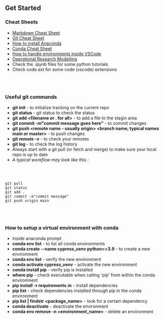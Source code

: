## Get Started
### Cheat Sheets
* [Markdown Cheat Sheet](https://www.markdownguide.org/cheat-sheet/)
* [Git Cheat Sheet](chrome-extension://efaidnbmnnnibpcajpcglclefindmkaj/https://education.github.com/git-cheat-sheet-education.pdf)
* [How to install Anaconda](https://docs.anaconda.com/anaconda/install/windows/)
* [Conda Cheat Sheet](https://docs.conda.io/projects/conda/en/latest/user-guide/tasks/manage-environments.html)
* [How to handle environments inside VSCode](https://code.visualstudio.com/docs/python/environments)
* [Operational Research Modelling](https://www.youtube.com/watch?v=drQM-lw4P2M&list=PLRihodfxzBsWFjXJXGYX_bqXeTGmMgN_M)
* Check the .ipynb files for some python tutorials
* Check code.ext for some code (vscode) extensions

<br>
<br>

### Useful git commands
* __git init__ - to initialize tracking on the current repo
* __git status__ - git status to check the status
* __git add <filename or . for all>__ - to add a file to the stagin area
* __git commit -m"commit message goes here"__ - to commit changes
* __git push <remote name - usually origin> <branch name; typical names main or master>__ - to push changes
* __git remote -v__ - to check your remotes
* __git log__ - to check the log history
* Always start with a git pull (or fetch and merge) to make sure your local repo is up to date
* _A typical workflow may look like this :_

<br>
<br>

```
git pull
git status
git add .
git commit -m"commit message"
git push origin main
```

<br>
<br>


### How to setup a virtual environment with conda
* Inside anaconda prompt
* __conda env list__ - to list all conda environments
* __conda create --name cypress_venv python==3.9__ - to create a new environment
* __conda env list__ - verify the new environment
* __conda activate cypress_venv__ - activate the new environment
* __conda install pip__ - verify pip is installed
* __where pip__ - check executable when calling 'pip' from within the conda environment
* __pip install -r requirements.in__ - install dependencies
* __pip list__ - check dependencies installed through pip in the conda environment
* __pip list | findstr <package_name>__ - look for a certain dependency
* __conda deactivate__ - deactivate the environment
* __conda env remove -n <environment_name>__ - delete an environment
